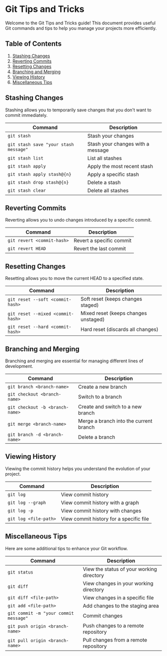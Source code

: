 # Git Tips and Tricks

Welcome to the Git Tips and Tricks guide! This document provides useful Git commands and tips to help you manage your projects more efficiently.

## Table of Contents
1. [Stashing Changes](#stashing-changes)
2. [Reverting Commits](#reverting-commits)
3. [Resetting Changes](#resetting-changes)
4. [Branching and Merging](#branching-and-merging)
5. [Viewing History](#viewing-history)
6. [Miscellaneous Tips](#miscellaneous-tips)

## Stashing Changes

Stashing allows you to temporarily save changes that you don't want to commit immediately.

| Command | Description |
|---------|-------------|
| `git stash` | Stash your changes |
| `git stash save "your stash message"` | Stash your changes with a message |
| `git stash list` | List all stashes |
| `git stash apply` | Apply the most recent stash |
| `git stash apply stash@{n}` | Apply a specific stash |
| `git stash drop stash@{n}` | Delete a stash |
| `git stash clear` | Delete all stashes |

## Reverting Commits

Reverting allows you to undo changes introduced by a specific commit.

| Command | Description |
|---------|-------------|
| `git revert <commit-hash>` | Revert a specific commit |
| `git revert HEAD` | Revert the last commit |

## Resetting Changes

Resetting allows you to move the current HEAD to a specified state.

| Command | Description |
|---------|-------------|
| `git reset --soft <commit-hash>` | Soft reset (keeps changes staged) |
| `git reset --mixed <commit-hash>` | Mixed reset (keeps changes unstaged) |
| `git reset --hard <commit-hash>` | Hard reset (discards all changes) |

## Branching and Merging

Branching and merging are essential for managing different lines of development.

| Command | Description |
|---------|-------------|
| `git branch <branch-name>` | Create a new branch |
| `git checkout <branch-name>` | Switch to a branch |
| `git checkout -b <branch-name>` | Create and switch to a new branch |
| `git merge <branch-name>` | Merge a branch into the current branch |
| `git branch -d <branch-name>` | Delete a branch |

## Viewing History

Viewing the commit history helps you understand the evolution of your project.

| Command | Description |
|---------|-------------|
| `git log` | View commit history |
| `git log --graph` | View commit history with a graph |
| `git log -p` | View commit history with changes |
| `git log <file-path>` | View commit history for a specific file |

## Miscellaneous Tips

Here are some additional tips to enhance your Git workflow.

| Command | Description |
|---------|-------------|
| `git status` | View the status of your working directory |
| `git diff` | View changes in your working directory |
| `git diff <file-path>` | View changes in a specific file |
| `git add <file-path>` | Add changes to the staging area |
| `git commit -m "your commit message"` | Commit changes |
| `git push origin <branch-name>` | Push changes to a remote repository |
| `git pull origin <branch-name>` | Pull changes from a remote repository |
